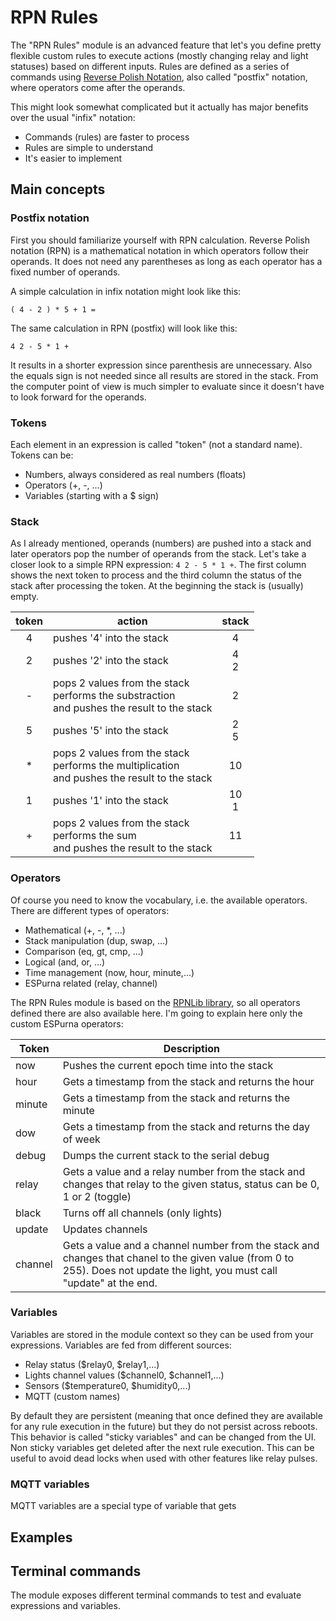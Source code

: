 # RPN Rules

The "RPN Rules" module is an advanced feature that let's you define pretty flexible custom rules to execute actions (mostly changing relay and light statuses) based on different inputs. Rules are defined as a series of commands using [Reverse Polish Notation](https://en.wikipedia.org/wiki/Reverse_Polish_notation), also called "postfix" notation, where operators come after the operands.

This might look somewhat complicated but it actually has major benefits over the usual "infix" notation:

* Commands (rules) are faster to process
* Rules are simple to understand
* It's easier to implement

## Main concepts

### Postfix notation

First you should familiarize yourself with RPN calculation. Reverse Polish notation (RPN) is a mathematical notation in which operators follow their operands. It does not need any parentheses as long as each operator has a fixed number of operands.

A simple calculation in infix notation might look like this:

```
( 4 - 2 ) * 5 + 1 =
```

The same calculation in RPN (postfix) will look like this:

```
4 2 - 5 * 1 +
```

It results in a shorter expression since parenthesis are unnecessary. Also the equals sign is not needed since all results are stored in the stack. From the computer point of view is much simpler to evaluate since it doesn't have to look forward for the operands.

### Tokens

Each element in an expression is called "token" (not a standard name). Tokens can be:

* Numbers, always considered as real numbers (floats)
* Operators (+, -, ...)
* Variables (starting with a $ sign)

### Stack

As I already mentioned, operands (numbers) are pushed into a stack and later operators pop the number of operands from the stack. Let's take a closer look to a simple RPN expression: `4 2 - 5 * 1 +`. The first column shows the next token to process and the third column the status of the stack after processing the token. At the beginning the stack is (usually) empty.

|token|action|stack|
|:-:|---|:-:|
|4|pushes '4' into the stack|4|
|2|pushes '2' into the stack|4<br/>2|
|-|pops 2 values from the stack<br />performs the substraction<br/>and pushes the result to the stack|2|
|5|pushes '5' into the stack|2<br/>5|
|*|pops 2 values from the stack<br />performs the multiplication<br/>and pushes the result to the stack|10|
|1|pushes '1' into the stack|10<br/>1|
|+|pops 2 values from the stack<br />performs the sum<br/>and pushes the result to the stack|11|

### Operators

Of course you need to know the vocabulary, i.e. the available operators. There are different types of operators:

* Mathematical (+, -, *, ...)
* Stack manipulation (dup, swap, ...)
* Comparison (eq, gt, cmp, ...)
* Logical (and, or, ...)
* Time management (now, hour, minute,...)
* ESPurna related (relay, channel)

The RPN Rules module is based on the [RPNLib library](https://github.com/xoseperez/rpnlib), so all operators defined there are also available here. I'm going to explain here only the custom ESPurna operators:

|Token|Description|
|---|---|
|now|Pushes the current epoch time into the stack|
|hour|Gets a timestamp from the stack and returns the hour|
|minute|Gets a timestamp from the stack and returns the minute|
|dow|Gets a timestamp from the stack and returns the day of week|
|debug|Dumps the current stack to the serial debug|
|relay|Gets a value and a relay number from the stack and changes that relay to the given status, status can be 0, 1 or 2 (toggle)|
|black|Turns off all channels (only lights)|
|update|Updates channels|
|channel|Gets a value and a channel number from the stack and changes that chanel to the given value (from 0 to 255). Does not update the light, you must call "update" at the end.|

### Variables

Variables are stored in the module context so they can be used from your expressions. Variables are fed from different sources:

* Relay status ($relay0, $relay1,...)
* Lights channel values ($channel0, $channel1,...)
* Sensors ($temperature0, $humidity0,...)
* MQTT (custom names)

By default they are persistent (meaning that once defined they are available for any rule execution in the future) but they do not persist across reboots. This behavior is called "sticky variables" and can be changed from the UI. Non sticky variables get deleted after the next rule execution. This can be useful to avoid dead locks when used with other features like relay pulses.

### MQTT variables

MQTT variables are a special type of variable that gets 

## Examples



## Terminal commands

The module exposes different terminal commands to test and evaluate expressions and variables.